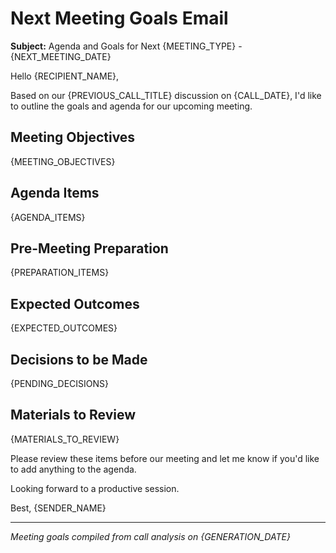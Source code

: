 # Next Meeting Goals Email

**Subject:** Agenda and Goals for Next {MEETING_TYPE} - {NEXT_MEETING_DATE}

Hello {RECIPIENT_NAME},

Based on our {PREVIOUS_CALL_TITLE} discussion on {CALL_DATE}, I'd like to outline the goals and agenda for our upcoming meeting.

## Meeting Objectives
{MEETING_OBJECTIVES}

## Agenda Items
{AGENDA_ITEMS}

## Pre-Meeting Preparation
{PREPARATION_ITEMS}

## Expected Outcomes
{EXPECTED_OUTCOMES}

## Decisions to be Made
{PENDING_DECISIONS}

## Materials to Review
{MATERIALS_TO_REVIEW}

Please review these items before our meeting and let me know if you'd like to add anything to the agenda.

Looking forward to a productive session.

Best,
{SENDER_NAME}

---
*Meeting goals compiled from call analysis on {GENERATION_DATE}*